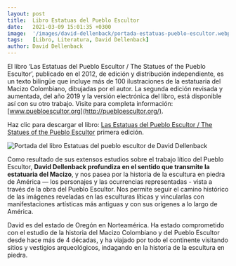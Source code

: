 ```yaml
---
layout: post
title:  Libro Estatuas del Pueblo Escultor
date:   2021-03-09 15:01:35 +0300
image:  '/images/david-dellenback/portada-estatuas-pueblo-escultor.webp'
tags:   [Libro, Literatura, David Dellenback]
author: David Dellenback
---
```

El libro ‘Las Estatuas del Pueblo Escultor / The Statues of the Pueblo Escultor’, publicado en el 2012, de edición y distribución independiente, es un texto bilingüe que incluye más de 100 ilustraciones de la estatuaria del Macizo Colombiano, dibujadas por el autor. La segunda edición revisada y aumentada, del año 2019 y la versión electrónica del libro, está disponible así con su otro trabajo. Visite para completa información: [www.puebloescultor.org](http://puebloescultor.org/).

Haz clic para descargar el libro: [Las Estatuas del Pueblo Escultor / The Statues of the Pueblo Escultor](http://puebloescultor.org/publicaciones/lasestatuasdelpuebloescultor_dellenback_2012.pdf) primera edición.

![Portada del libro Estatuas del pueblo escultor de David Dellenback]({{site.baseurl}}/images/david-dellenback/libro-estatuas-pueblo-escultor.webp "Libro Estatuas del Pueblo Escultor")

Como resultado de sus extensos estudios sobre el trabajo lítico del Pueblo Escultor, **David Dellenback profundiza en el sentido que transmite la estatuaria del Macizo**, y nos pasea por la historia de la escultura en piedra de América — los personajes y las ocurrencias representadas - vista a través de la obra del Pueblo Escultor. Nos permite seguir el camino histórico de las imágenes reveladas en las esculturas líticas y vincularlas con manifestaciones artísticas más antiguas y con sus orígenes a lo largo de América.

David es del estado de Oregón en Norteamérica. Ha estado comprometido con el estudio de la historia del Macizo Colombiano y del Pueblo Escultor desde hace más de 4 décadas, y ha viajado por todo el continente visitando sitios y vestigios arqueológicos, indagando en la historia de la escultura en piedra.
